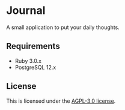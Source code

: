# Journal

A small application to put your daily thoughts.

## Requirements

- Ruby 3.0.x
- PostgreSQL 12.x

## License

This is licensed under the [AGPL-3.0 license](LICENSE).
